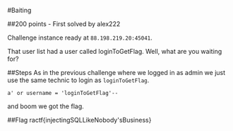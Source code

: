 #Baiting

##200 points - First solved by alex222

Challenge instance ready at `88.198.219.20:45041`.

That user list had a user called loginToGetFlag. Well, what are you waiting for?

##Steps
As in the previous challenge where we logged in as admin we just use the same technic to login as `loginToGetFlag`.

```
a' or username = 'loginToGetFlag'--
```

and boom we got the flag.

##Flag
ractf{injectingSQLLikeNobody'sBusiness}